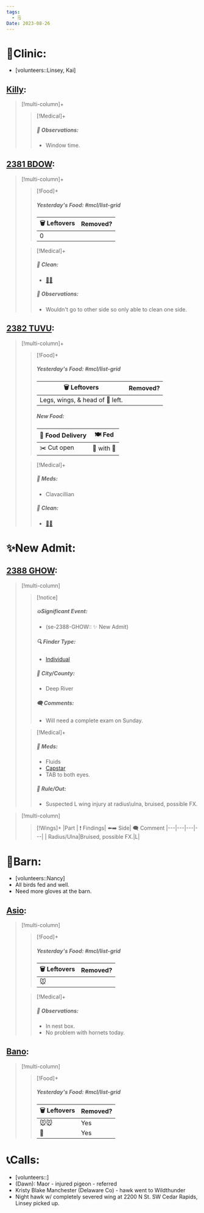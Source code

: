 ```yaml
---
tags:
  - 🗒️
Date: 2023-08-26
---
```


# 🏥Clinic:
- [volunteers::Linsey, Kai]

## [Killy](../RARE%20Birds/Ed%20Birds/Killy.md):
> [!multi-column]+
>
>> [!Medical]+
>> ##### 🔭 Observations:
>> - Window time.

## [2381 BDOW](../RARE%20Birds/2381%20BDOW.md):
> [!multi-column]+
>
>> [!Food]+
>> ##### Yesterday's Food: #mcl/list-grid
>> |🗑️ Leftovers| Removed?
>> |---|---|
>>|0|
>
>> [!Medical]+
>>##### 🫧 Clean:
>> - [🧼➗](../Admin/Codes/Cleaned%20with%20divider.md)
>>
>> ##### 🔭 Observations:
>> - Wouldn't go to other side so only able to clean one side.

## [2382 TUVU](../RARE%20Birds/2382%20TUVU.md):
> [!multi-column]+
>
>> [!Food]+
>> ##### Yesterday's Food: #mcl/list-grid
>> |🗑️ Leftovers| Removed?
>> |---|---|
>>|Legs, wings, & head of 🐥 left.|
>>
>> ##### New Food:
>> |🚚 Food Delivery| 🍽️ Fed|
>> |---|---|
>>|✂️ Cut open|🐀 with 💊
>
>> [!Medical]+
>> ##### 💊 Meds:
>> - Clavacillian
>>
>>##### 🫧 Clean:
>> - [🧼➗](../Admin/Codes/Cleaned%20with%20divider.md)

# ✨New Admit:

## [2388 GHOW](../RARE%20Birds/2388%20GHOW.md):
> [!multi-column]
>
>> [!notice]
>> ##### 💥Significant Event:
>> - (se-2388-GHOW:: ✨ New Admit)
>>
>> ##### 🔍 Finder Type:
>> - [Individual](../Admin/Codes/Individual.md)
>>
>> ##### 🌆 City/County:
>> - Deep River
>>
>>##### 🗨️ Comments:
>>- Will need a complete exam on Sunday. 
>
>> [!Medical]+
>> ##### 💊 Meds:
>> - Fluids
>> - [Capstar](../Admin/Codes/Medication/Capstar.md)
>> - TAB to both eyes.
>>
>>##### 🥼 Rule/Out:
>>- Suspected L wing injury at radius\ulna, bruised, possible FX.

> [!multi-column]
>> [!Wings]+
>> |Part | ❗ Findings| ⬅️➡️ Side| 🗨️ Comment
>> |---|---|---|---|
>>| Radius/Ulna|Bruised, possible FX.|L|

# 🏡Barn:
- [volunteers::Nancy]
- All birds fed and well.
- Need more gloves at the barn.

## [Asio](../RARE%20Birds/Ed%20Birds/Asio.md):
> [!multi-column]
>> [!Food]+
>> ##### Yesterday's Food: #mcl/list-grid
>> |🗑️ Leftovers| Removed?
>> |---|---|
>>|🐭
>
>> [!Medical]+
>> ##### 🔭 Observations:
>> - In nest box.
>> - No problem with hornets today.

## [Bano](../RARE%20Birds/Ed%20Birds/Bano.md):
> [!multi-column]
>
>> [!Food]+
>> ##### Yesterday's Food: #mcl/list-grid
>> |🗑️ Leftovers| Removed?
>> |---|---|
>>|🐭🐭|Yes|
>>|🐥|Yes

# 📞Calls:
- [volunteers::]
- (Dawn): Maor - injured pigeon - referred
- Kristy Blake Manchester (Delaware Co) - hawk went to Wildthunder
- Night hawk w/ completely severed wing at 2200 N St. SW Cedar Rapids, Linsey picked up.